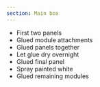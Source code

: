 ```yaml
---
section: Main box
---
```


- First two panels
- Glued module attachments
- Glued panels together
- Let glue dry overnight
- Glued final panel
- Spray painted white
- Glued remaining modules